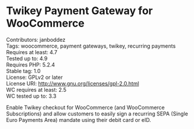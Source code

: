 # Twikey Payment Gateway for WooCommerce
Contributors: janboddez  
Tags: woocommerce, payment gateways, twikey, recurring payments  
Requires at least: 4.7  
Tested up to: 4.9  
Requires PHP: 5.2.4  
Stable tag: 1.0  
License: GPLv2 or later  
License URI: http://www.gnu.org/licenses/gpl-2.0.html  
WC requires at least: 2.5  
WC tested up to: 3.3  

Enable Twikey checkout for WooCommerce (and WooCommerce Subscriptions) and allow customers to easily sign a recurring SEPA (Single Euro Payments Area) mandate using their debit card or eID.
